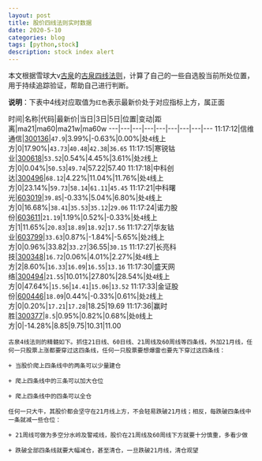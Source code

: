 ```yaml
---
layout: post
title: 股价四线法则实时数据
date: 2020-5-10
categories: blog
tags: [python,stock]
description: stock index alert
---
```



本文根据雪球大v[古泉](https://xueqiu.com/u/7148646888)的[古泉四线法则](https://xueqiu.com/7148646888/130498192)，计算了自己的一些自选股当前所处位置，用于持续追踪验证，帮助自己进行判断。

**说明**：下表中4线对应取值为`红色`表示最新价处于对应指标上方，属正面

时间|名称|代码|最新价|当日|3日|5日|位置|变动|距离|ma21|ma60|ma21w|ma60w
---|---|---|---|---|---|---|---|---
11:17:12|信维通信|[300136](https://xueqiu.com/S/SZ300136)|`47.9`|3.99%|-0.63%|0.00%|处`4`线上方|0|17.90%|`43.73`|`40.48`|`42.38`|`36.65`
11:17:15|寒锐钴业|[300618](https://xueqiu.com/S/SZ300618)|`53.52`|0.54%|4.45%|3.61%|处`2`线上方|0|0.04%|`50.53`|`49.74`|57.22|57.40
11:17:18|中科创达|[300496](https://xueqiu.com/S/SZ300496)|`68.12`|4.22%|11.04%|11.76%|处`4`线上方|0|23.14%|`59.73`|`58.14`|`61.11`|`45.45`
11:17:21|中科曙光|[603019](https://xueqiu.com/S/SH603019)|`39.85`|-0.33%|5.04%|6.80%|处`4`线上方|0|16.68%|`38.41`|`35.53`|`35.12`|`29.06`
11:17:24|诺力股份|[603611](https://xueqiu.com/S/SH603611)|`21.19`|1.19%|0.52%|-0.33%|处`4`线上方|1|11.65%|`20.83`|`18.89`|`18.92`|`17.56`
11:17:27|华友钴业|[603799](https://xueqiu.com/S/SH603799)|`33.63`|0.87%|-1.84%|-5.65%|处`2`线上方|0|0.96%|33.82|`33.27`|36.55|`30.15`
11:17:27|长亮科技|[300348](https://xueqiu.com/S/SZ300348)|`16.72`|0.06%|4.01%|2.27%|处`4`线上方|2|8.60%|`16.33`|`16.09`|`16.55`|`13.16`
11:17:30|盛天网络|[300494](https://xueqiu.com/S/SZ300494)|`21.55`|10.01%|27.80%|28.54%|处`4`线上方|0|47.64%|`15.56`|`14.41`|`15.06`|`13.52`
11:17:33|金证股份|[600446](https://xueqiu.com/S/SH600446)|`18.09`|0.44%|-0.33%|0.61%|处`2`线上方|0|0.20%|`17.21`|`17.28`|18.25|19.69
11:17:36|赢时胜|[300377](https://xueqiu.com/S/SZ300377)|`8.5`|0.95%|0.82%|0.68%|处`0`线上方|0|-14.28%|8.85|9.75|10.31|11.00

```
古泉4线法则的精髓如下。抓住21日线、60日线、21周线及60周线等四条线，外加21月线，任何一只股票上涨都要穿过这四条线，任何一只股票要想爆雷也要先下穿过这四条线：

+ 当股价爬上四条线中的两条可以少量建仓

+ 爬上四条线中的三条可以加大仓位

+ 爬上四条线中的四条可以全仓

任何一只大牛，其股价都会坚守在21月线上方，不会轻易跌破21月线；相反，每跌破四条线中一条就减一些仓位：

+ 21周线可做为多空分水岭及警戒线，股价在21周线及60周线下方就要十分慎重，多看少做

+ 跌破全部四条线就要大幅减仓，甚至清仓，一旦跌破21月线，清仓观望
```
